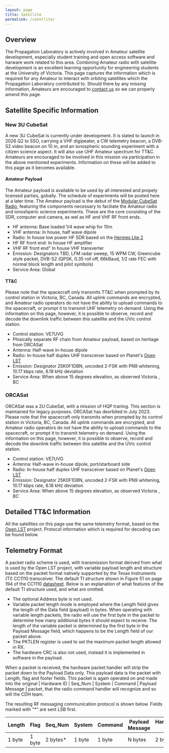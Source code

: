 ```yaml
---
layout: page
title: Satellite
permalink: /satellite/
---
```


## Overview

The Propagation Laboratory is actively involved in Amateur satellite development, especially student training and open access software and harware work related to this area. Combining Amateur radio with satellite development is an excellent learning opportunity for engineering students at the University of Victoria. This page captures the information which is required for any Amateur to interact with orbiting satellites which the Propagation Laboratory contributed to. Should there by any missing information, Amateurs are encouraged to [contact us](https://www.propagationlab.ca/contact/) so we can properly amend this page. 

## Satellite Specific Information

### New 3U CubeSat

A new 3U CubeSat is currently under development. It is slated to launch in 2026 Q2 to SSO, carrying a VHF digipeater, a CW telemetry beacon, a DVB-S2 video beacon on 10 m, and an ionospheric sounding experiment with a citizen science aspect. It will also use UHF Amateur spectrum for TT&C. Amateurs are encouraged to be involved in this mission via participation in the above mentioned experiments. Information on these will be added to this page as it becomes available. 

#### Amateur Payload

The Amateur payload is available to be used by all interested and propely licensed parties, gobally. The schedule of experiments will be posted here at a later time. The Amateur payload is the debut of the [Modular CubeSat Radio](https://www.propagationlab.ca/opensource/), featuring the components necessary to faciliate the Amateur radio and ionoshperic science experiments. These are the core consisting of the SDR, computer and camera, as wel as HF and VHF RF front ends.

- HF antenna: Base loaded 1/4 wave whip for 10m
- VHF antenna: In house, half wave dipole
- Radio: In house low power HF SDR based on the [Hermes Lite 2](http://www.hermeslite.com/)
- HF RF front end: In house HF amplifier
- VHF RF front end" In house VHF transverter
- Emission: Designators TBD, LFM radar sweep, 15 WPM CW, Greencube style packet, DVB-S2 (QPSK, 0.35 roll off, 66kBaud, 1/2 rate FEC with normal block length and pilot symbols)
- Service Area: Global

#### TT&C

Please note that the spacecraft only transmits TT&C when prompted by its control station in Victoria, BC, Canada. All uplink commands are encrypted, and Amateur radio operators do not have the ability to upload commands to the spacecraft, or prompt it to transmit UHF telemetry on demand. Using the information on this page, however, it is possible to observe, record and decode the downlink traffic between this satellite and the UVic control station.

- Control station: VE7UVG
- Phisically separate RF chain from Amateur payload, based on hertiage from ORCASat
- Antenna: Half-wave in-house dipole
- Radio: In-house half duplex UHF transceiver based on Planet's [Open LST](https://github.com/OpenLST/openlst)
- Emission: Designator 25K0F1DBN, uncoded 2-FSK with PN9 whitening, 10.17 kbps rate, 6.18 kHz deviation
- Service Area: When above 15 degrees elevation, as observed Victoria , BC


### ORCASat

ORCASat was a 2U CubeSat, with a mission of HQP traning. This section is maintained for legacy purposes. ORCASat has deorbited in July 2023. Please note that the spacecraft only transmits when prompted by its control station in Victoria, BC, Canada. All uplink commands are encrypted, and Amateur radio operators do not have the ability to upload commands to the spacecraft, or prompt it to transmit telemetry on demand. Using the information on this page, however, it is possible to observe, record and decode the downlink traffic between this satellite and the UVic control station.


- Control station: VE7UVG
- Antenna: Half-wave in-house dipole, port/starboard side
- Radio: In-house half duplex UHF transceiver based on Planet's [Open LST](https://github.com/OpenLST/openlst)
- Emission: Designator 25K0F1DBN, uncoded 2-FSK with PN9 whitening, 10.17 kbps rate, 6.18 kHz deviation
- Service Area: When above 15 degrees elevation, as observed Victoria , BC

## Detailed TT&C Information

All the satellites on this page use the same telemetry format, based on the [Open LST](https://github.com/OpenLST/openlst) project. Protocol information which is required for decoding  can be found below.

## Telemetry Format

A packet radio scheme is used, with transmission format derived from what is used by the Open LST project, with variable payload length and structure based on the packet format natively supported by the Texas Instruments (TI) CC1110 transceiver. The default TI structure shown in Figure 51 on page 194 of the CC1110 [datasheet](https://www.ti.com/lit/gpn/cc1110-cc1111). Below is an explanation of what features of the default TI structure used, and what are omitted.

- The optional Address byte is not used.
- Variable packet length mode is employed where the Length field gives the length of the Data field (payload) in bytes. When operating with variable length packets, the radio will use the first byte in the packet to determine how many additional bytes it should expect to receive. The length of the variable packet is determined by the first byte in the Payload Message field, which happens to be the Length field of our packet above.
- The PKTLEN register is used to set the maximum packet length allowed in RX.
- The hardware CRC is also not used, instead it is implemented in software in the payload.

When a packet is received, the hardware packet handler will strip the packet down to the Payload Data only. This payload data is the packet with Length, flag and footer fields. This packet is again operated on and made into the original \| Hardware ID \| Seq_Num \| System \| Command \| Payload Message \| packet, that the radio command handler will recognize and so will the CDH team.

The resulting RF messaging communication protocol is shown below. Fields marked with "*" are sent LSB first.

| Length | Flag | Seq_Num | System | Command | Payload Message | Hardware ID | Software CRC |
| --- | --- | --- | --- | --- | --- | --- | --- |
| 1 byte | 1 byte | 2 bytes* | 1 byte | 1 byte | N bytes | 2 bytes* | 2 bytes |